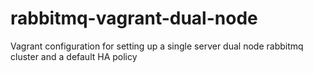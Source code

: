 rabbitmq-vagrant-dual-node
==========================

Vagrant configuration for setting up a single server dual node rabbitmq cluster and a default HA policy
